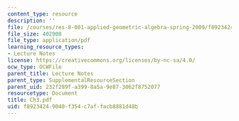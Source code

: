 ```yaml
---
content_type: resource
description: ''
file: /courses/res-8-001-applied-geometric-algebra-spring-2009/f89234249040f354c7affacb8881d48b_Ch3.pdf
file_size: 402908
file_type: application/pdf
learning_resource_types:
- Lecture Notes
license: https://creativecommons.org/licenses/by-nc-sa/4.0/
ocw_type: OCWFile
parent_title: Lecture Notes
parent_type: SupplementalResourceSection
parent_uid: 232f289f-a399-8a5a-9e87-3062f8752077
resourcetype: Document
title: Ch3.pdf
uid: f8923424-9040-f354-c7af-facb8881d48b
---
```

